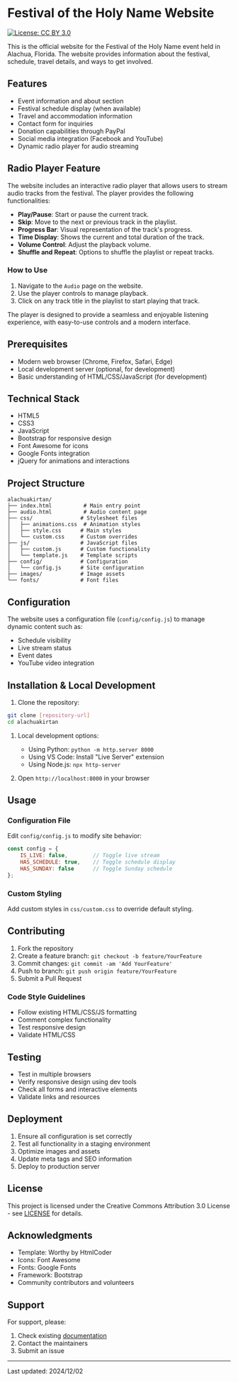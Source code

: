 # Festival of the Holy Name Website

[![License: CC BY 3.0](https://img.shields.io/badge/License-CC_BY_3.0-lightgrey.svg)](https://creativecommons.org/licenses/by/3.0/)

This is the official website for the Festival of the Holy Name event held in Alachua, Florida. The website provides information about the festival, schedule, travel details, and ways to get involved.

## Features

- Event information and about section
- Festival schedule display (when available)
- Travel and accommodation information
- Contact form for inquiries
- Donation capabilities through PayPal
- Social media integration (Facebook and YouTube)
- Dynamic radio player for audio streaming

## Radio Player Feature

The website includes an interactive radio player that allows users to stream audio tracks from the festival. The player provides the following functionalities:

- **Play/Pause**: Start or pause the current track.
- **Skip**: Move to the next or previous track in the playlist.
- **Progress Bar**: Visual representation of the track's progress.
- **Time Display**: Shows the current and total duration of the track.
- **Volume Control**: Adjust the playback volume.
- **Shuffle and Repeat**: Options to shuffle the playlist or repeat tracks.

### How to Use

1. Navigate to the `Audio` page on the website.
2. Use the player controls to manage playback.
3. Click on any track title in the playlist to start playing that track.

The player is designed to provide a seamless and enjoyable listening experience, with easy-to-use controls and a modern interface.

## Prerequisites

- Modern web browser (Chrome, Firefox, Safari, Edge)
- Local development server (optional, for development)
- Basic understanding of HTML/CSS/JavaScript (for development)

## Technical Stack

- HTML5
- CSS3
- JavaScript
- Bootstrap for responsive design
- Font Awesome for icons
- Google Fonts integration
- jQuery for animations and interactions

## Project Structure

```curl
alachuakirtan/
├── index.html          # Main entry point
├── audio.html          # Audio content page
├── css/               # Stylesheet files
│   ├── animations.css  # Animation styles
│   ├── style.css      # Main styles
│   └── custom.css     # Custom overrides
├── js/                # JavaScript files
│   ├── custom.js      # Custom functionality
│   └── template.js    # Template scripts
├── config/            # Configuration
│   └── config.js      # Site configuration
├── images/            # Image assets
└── fonts/             # Font files
```

## Configuration

The website uses a configuration file (`config/config.js`) to manage dynamic content such as:

- Schedule visibility
- Live stream status
- Event dates
- YouTube video integration

## Installation & Local Development

1. Clone the repository:

```bash
git clone [repository-url]
cd alachuakirtan
```

1. Local development options:
   - Using Python: `python -m http.server 8000`
   - Using VS Code: Install "Live Server" extension
   - Using Node.js: `npx http-server`

1. Open `http://localhost:8000` in your browser

## Usage

### Configuration File

Edit `config/config.js` to modify site behavior:

```javascript
const config = {
    IS_LIVE: false,        // Toggle live stream
    HAS_SCHEDULE: true,    // Toggle schedule display
    HAS_SUNDAY: false      // Toggle Sunday schedule
};
```

### Custom Styling

Add custom styles in `css/custom.css` to override default styling.

## Contributing

1. Fork the repository
2. Create a feature branch: `git checkout -b feature/YourFeature`
3. Commit changes: `git commit -am 'Add YourFeature'`
4. Push to branch: `git push origin feature/YourFeature`
5. Submit a Pull Request

### Code Style Guidelines

- Follow existing HTML/CSS/JS formatting
- Comment complex functionality
- Test responsive design
- Validate HTML/CSS

## Testing

- Test in multiple browsers
- Verify responsive design using dev tools
- Check all forms and interactive elements
- Validate links and resources

## Deployment

1. Ensure all configuration is set correctly
2. Test all functionality in a staging environment
3. Optimize images and assets
4. Update meta tags and SEO information
5. Deploy to production server

## License

This project is licensed under the Creative Commons Attribution 3.0 License - see [LICENSE](https://creativecommons.org/licenses/by/3.0/) for details.

## Acknowledgments

- Template: Worthy by HtmlCoder
- Icons: Font Awesome
- Fonts: Google Fonts
- Framework: Bootstrap
- Community contributors and volunteers

## Support

For support, please:

1. Check existing [documentation](docs/)
2. Contact the maintainers
3. Submit an issue

---
Last updated: 2024/12/02
